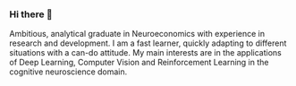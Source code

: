 ### Hi there 👋
Ambitious, analytical graduate in Neuroeconomics with experience in research and development.  I am a fast learner, quickly adapting to different situations with a can-do attitude. My main interests are in the applications of Deep Learning, Computer Vision and Reinforcement Learning in the cognitive neuroscience domain.

<!--
**mirethy/mirethy** is a ✨ _special_ ✨ repository because its `README.md` (this file) appears on your GitHub profile.

Here are some ideas to get you started:

- 🔭 I’m currently working on ...
- 🌱 I’m currently learning ...
- 👯 I’m looking to collaborate on ...
- 🤔 I’m looking for help with ...
- 💬 Ask me about ...
- 📫 How to reach me: ...
- 😄 Pronouns: ...
- ⚡ Fun fact: ...
-->

